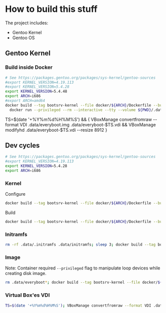 # How to build this stuff

The project includes:
* Gentoo Kernel
* Gentoo OS


## Gentoo Kernel

### Build inside Docker

```bash
# See https://packages.gentoo.org/packages/sys-kernel/gentoo-sources
#export KERNEL_VERSION=4.19.113
#export KERNEL_VERSION=5.4.28
export KERNEL_VERSION=5.4.48
export ARCH=i686
#export ARCH=amd64
docker build --tag bootsrv-kernel --file docker/${ARCH}/Dockerfile --build-arg KERNEL_VERSION . && \
  docker run --privileged --rm --interactive --tty --volume ${PWD}/.data:/data bootsrv-kernel
```
TS=$(date '+%Y%m%d%H%M%S') && { VBoxManage convertfromraw --format VDI .data/everyboot.img .data/everyboot-$TS.vdi && VBoxManage modifyhd .data/everyboot-$TS.vdi --resize 8912 }

## Dev cycles

```bash
# See https://packages.gentoo.org/packages/sys-kernel/gentoo-sources
#export KERNEL_VERSION=4.19.113
export KERNEL_VERSION=5.4.28
export ARCH=i686
```

### Kernel
Configure

```bash
docker build --tag bootsrv-kernel --file docker/${ARCH}/Dockerfile --build-arg KERNEL_VERSION . && docker run --rm --interactive --tty --volume ${PWD}/.data:/data bootsrv-kernel config
```

Build

```bash
docker build --tag bootsrv-kernel --file docker/${ARCH}/Dockerfile --build-arg KERNEL_VERSION . && docker run --rm --interactive --tty --volume ${PWD}/.data:/data bootsrv-kernel kernel
```

### Initramfs

```bash
rm -rf .data/.initramfs .data/initramfs; sleep 3; docker build --tag bootsrv-kernel --file docker/${ARCH}/Dockerfile --build-arg KERNEL_VERSION . && docker run --rm --interactive --tty --volume ${PWD}/.data:/data bootsrv-kernel initramfs
```

### Image

Note: Container required `--privileged` flag to manipulate loop devices while creating disk image.

```bash
rm .data/everyboot*; docker build --tag bootsrv-kernel --file docker/${ARCH}/Dockerfile --build-arg KERNEL_VERSION . && docker run --privileged --rm --interactive --tty --volume ${PWD}/.data:/data bootsrv-kernel image
```

### Virtual Box'es VDI

```bash
TS=$(date '+%Y%m%d%H%M%S'); VBoxManage convertfromraw --format VDI .data/everyboot.img .data/everyboot-$TS.vdi && VBoxManage modifyhd .data/everyboot-$TS.vdi --resize 8912
```